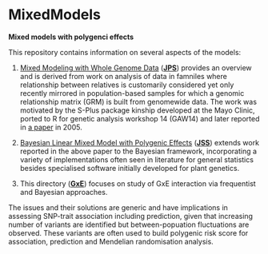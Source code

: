 # MixedModels

**Mixed models with polygenci effects**

This repository contains information on several aspects of the models:

1. [Mixed Modeling with Whole Genome Data](JPS/jps.pdf) (**[JPS](JPS)**) provides an overview and is 
derived from work on analysis of data in famniles where relationship between relatives is customarily 
considered yet only recently mirrored in population-based samples for which a genomic relationship matrix 
(GRM) is built from genomewide data. The work was motivated by the S-Plus package kinship developed at the 
Mayo Clinic, ported to R for genetic analysis workshop 14 (GAW14) and later reported in [a 
paper](https://bmcgenet.biomedcentral.com/articles/10.1186/1471-2156-6-S1-S127) in 2005.

2. [Bayesian Linear Mixed Model with Polygenic Effects](JSS/paper.pdf) (**[JSS](JSS)**) extends work 
reported in the above paper to the Bayesian framework, incorporating a variety of implementations often 
seen in literature for general statistics besides specialised software initially developed for plant 
genetics.

3. This directory (**[GxE](GxE)**) focuses on study of GxE interaction via frequentist and Bayesian 
approaches.

The issues and their solutions are generic and have implications in assessing SNP-trait association 
including prediction, given that increasing number of variants are identified but between-popuation 
fluctuations are observed. These variants are often used to build polygenic risk score for association, 
prediction and Mendelian randomisation analysis.
